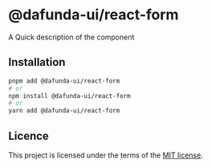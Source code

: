 # @dafunda-ui/react-form

A Quick description of the component

## Installation

```sh
pnpm add @dafunda-ui/react-form
# or
npm install @dafunda-ui/react-form
# or
yarn add @dafunda-ui/react-form
```

## Licence

This project is licensed under the terms of the
[MIT license](https://github.com/dafundacom/dafunda-ui/blob/master/LICENSE).
